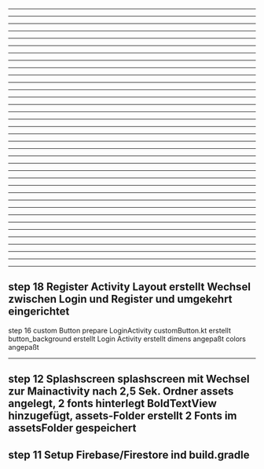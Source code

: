 ------------------------------------------------------------
------------------------------------------------------------
------------------------------------------------------------
------------------------------------------------------------
------------------------------------------------------------
------------------------------------------------------------
------------------------------------------------------------
------------------------------------------------------------
------------------------------------------------------------
------------------------------------------------------------
------------------------------------------------------------
------------------------------------------------------------
------------------------------------------------------------
------------------------------------------------------------
------------------------------------------------------------
------------------------------------------------------------
------------------------------------------------------------
------------------------------------------------------------
------------------------------------------------------------
------------------------------------------------------------
------------------------------------------------------------
------------------------------------------------------------
------------------------------------------------------------
------------------------------------------------------------
------------------------------------------------------------
------------------------------------------------------------
------------------------------------------------------------
------------------------------------------------------------
------------------------------------------------------------
------------------------------------------------------------
------------------------------------------------------------
------------------------------------------------------------
------------------------------------------------------------
------------------------------------------------------------
------------------------------------------------------------
------------------------------------------------------------
step 18 Register Activity
        Layout erstellt Wechsel zwischen Login und Register
        und umgekehrt eingerichtet
------------------------------------------------------------
step 16 custom Button prepare LoginActivity
        customButton.kt erstellt
        button_background erstellt
        Login Activity erstellt
        dimens angepaßt
        colors angepaßt
        
------------------------------------------------------------
step 12 Splashscreen
        splashscreen mit Wechsel zur Mainactivity nach 2,5 Sek.
        Ordner assets angelegt, 2 fonts hinterlegt
        BoldTextView hinzugefügt,
        assets-Folder erstellt
        2 Fonts im assetsFolder gespeichert
------------------------------------------------------------
step 11 Setup Firebase/Firestore ind build.gradle
------------------------------------------------------------